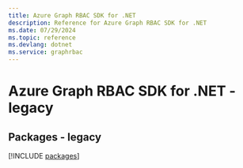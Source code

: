 ```yaml
---
title: Azure Graph RBAC SDK for .NET
description: Reference for Azure Graph RBAC SDK for .NET
ms.date: 07/29/2024
ms.topic: reference
ms.devlang: dotnet
ms.service: graphrbac
---
```

# Azure Graph RBAC SDK for .NET - legacy
## Packages - legacy
[!INCLUDE [packages](graph-rbac-index.md)]